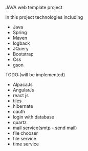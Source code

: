 JAVA web template project

In this project  technologies  including
+ Java
+ Spring
+ Maven
+ logback
+ JQuery
+ Bootstrap
+ Css
+ gson

TODO:(will be implemented)
- AlpacaJs
- AngularJs
- react js
- tiles
- hibernate
- oauth
- login with database
- quartz 
- mail service(smtp - send mail)
- file chooser
- file service
- time service
